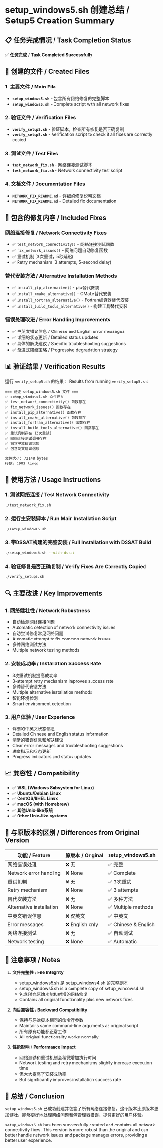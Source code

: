 # setup_windows5.sh 创建总结 / Setup5 Creation Summary

## 📋 任务完成情况 / Task Completion Status

✅ **任务完成** / **Task Completed Successfully**

## 📁 创建的文件 / Created Files

### 1. 主要文件 / Main File
- **`setup_windows5.sh`** - 包含所有网络修复的完整脚本
- **`setup_windows5.sh`** - Complete script with all network fixes

### 2. 验证文件 / Verification Files
- **`verify_setup5.sh`** - 验证脚本，检查所有修复是否正确复制
- **`verify_setup5.sh`** - Verification script to check if all fixes are correctly copied

### 3. 测试文件 / Test Files
- **`test_network_fix.sh`** - 网络连接测试脚本
- **`test_network_fix.sh`** - Network connectivity test script

### 4. 文档文件 / Documentation Files
- **`NETWORK_FIX_README.md`** - 详细的修复说明文档
- **`NETWORK_FIX_README.md`** - Detailed fix documentation

## 🔧 包含的修复内容 / Included Fixes

### 网络连接修复 / Network Connectivity Fixes
- ✅ `test_network_connectivity()` - 网络连接测试函数
- ✅ `fix_network_issues()` - 网络问题自动修复函数
- ✅ 重试机制 (3次重试，5秒延迟)
- ✅ Retry mechanism (3 attempts, 5-second delay)

### 替代安装方法 / Alternative Installation Methods
- ✅ `install_pip_alternative()` - pip替代安装
- ✅ `install_cmake_alternative()` - CMake替代安装
- ✅ `install_fortran_alternative()` - Fortran编译器替代安装
- ✅ `install_build_tools_alternative()` - 构建工具替代安装

### 错误处理改进 / Error Handling Improvements
- ✅ 中英文错误信息 / Chinese and English error messages
- ✅ 详细的状态更新 / Detailed status updates
- ✅ 具体的解决建议 / Specific troubleshooting suggestions
- ✅ 渐进式降级策略 / Progressive degradation strategy

## 📊 验证结果 / Verification Results

运行 `verify_setup5.sh` 的结果：
Results from running `verify_setup5.sh`:

```
=== 验证 setup_windows5.sh 文件 ===
✅ setup_windows5.sh 文件存在
✅ test_network_connectivity() 函数存在
✅ fix_network_issues() 函数存在
✅ install_pip_alternative() 函数存在
✅ install_cmake_alternative() 函数存在
✅ install_fortran_alternative() 函数存在
✅ install_build_tools_alternative() 函数存在
✅ 重试机制存在 (3次重试)
✅ 网络连接测试调用存在
✅ 包含中文错误信息
✅ 包含英文错误信息

文件大小: 72148 bytes
行数: 1903 lines
```

## 🚀 使用方法 / Usage Instructions

### 1. 测试网络连接 / Test Network Connectivity
```bash
./test_network_fix.sh
```

### 2. 运行主安装脚本 / Run Main Installation Script
```bash
./setup_windows5.sh
```

### 3. 带DSSAT构建的完整安装 / Full Installation with DSSAT Build
```bash
./setup_windows5.sh --with-dssat
```

### 4. 验证修复是否正确复制 / Verify Fixes Are Correctly Copied
```bash
./verify_setup5.sh
```

## 🔍 主要改进 / Key Improvements

### 1. 网络健壮性 / Network Robustness
- 自动检测网络连接问题
- Automatic detection of network connectivity issues
- 自动尝试修复常见网络问题
- Automatic attempt to fix common network issues
- 多种网络测试方法
- Multiple network testing methods

### 2. 安装成功率 / Installation Success Rate
- 3次重试机制提高成功率
- 3-attempt retry mechanism improves success rate
- 多种替代安装方法
- Multiple alternative installation methods
- 智能环境检测
- Smart environment detection

### 3. 用户体验 / User Experience
- 详细的中英文状态信息
- Detailed Chinese and English status information
- 清晰的错误信息和解决建议
- Clear error messages and troubleshooting suggestions
- 进度指示和状态更新
- Progress indicators and status updates

## 📈 兼容性 / Compatibility

- ✅ **WSL (Windows Subsystem for Linux)**
- ✅ **Ubuntu/Debian Linux**
- ✅ **CentOS/RHEL Linux**
- ✅ **macOS (with Homebrew)**
- ✅ **其他Unix-like系统**
- ✅ **Other Unix-like systems**

## 🎯 与原版本的区别 / Differences from Original Version

| 功能 / Feature | 原版本 / Original | setup_windows5.sh |
|----------------|-------------------|-------------------|
| 网络错误处理 | ❌ 无 | ✅ 完整 |
| Network error handling | ❌ None | ✅ Complete |
| 重试机制 | ❌ 无 | ✅ 3次重试 |
| Retry mechanism | ❌ None | ✅ 3 attempts |
| 替代安装方法 | ❌ 无 | ✅ 多种方法 |
| Alternative installation | ❌ None | ✅ Multiple methods |
| 中英文错误信息 | ❌ 仅英文 | ✅ 中英文 |
| Error messages | ❌ English only | ✅ Chinese & English |
| 网络连接测试 | ❌ 无 | ✅ 自动测试 |
| Network testing | ❌ None | ✅ Automatic |

## 📝 注意事项 / Notes

1. **文件完整性** / **File Integrity**
   - setup_windows5.sh 是 setup_windows4.sh 的完整副本
   - setup_windows5.sh is a complete copy of setup_windows4.sh
   - 包含所有原始功能和新增的网络修复
   - Contains all original functionality plus new network fixes

2. **向后兼容性** / **Backward Compatibility**
   - 保持与原始脚本相同的命令行参数
   - Maintains same command-line arguments as original script
   - 所有原有功能都正常工作
   - All original functionality works normally

3. **性能影响** / **Performance Impact**
   - 网络测试和重试机制会稍微增加执行时间
   - Network testing and retry mechanisms slightly increase execution time
   - 但大大提高了安装成功率
   - But significantly improves installation success rate

## 🎉 总结 / Conclusion

`setup_windows5.sh` 已成功创建并包含了所有网络连接修复。这个版本比原版本更加健壮，能够更好地处理网络问题和包管理器错误，提供更好的用户体验。

`setup_windows5.sh` has been successfully created and contains all network connectivity fixes. This version is more robust than the original and can better handle network issues and package manager errors, providing a better user experience. 